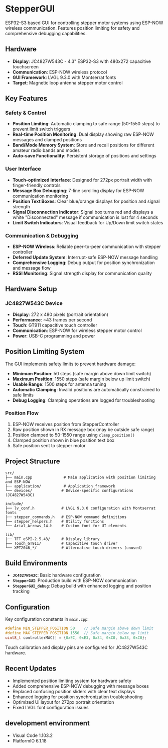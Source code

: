 # StepperGUI

ESP32-S3 based GUI for controlling stepper motor systems using ESP-NOW wireless communication. Features position limiting for safety and comprehensive debugging capabilities.

## Hardware

- **Display**: JC4827W543C - 4.3" ESP32-S3 with 480x272 capacitive touchscreen
- **Communication**: ESP-NOW wireless protocol
- **GUI Framework**: LVGL 9.3.0 with Montserrat fonts
- **Target**: Magnetic loop antenna stepper motor control

## Key Features

### Safety & Control
- **Position Limiting**: Automatic clamping to safe range (50-1550 steps) to prevent limit switch triggers
- **Real-time Position Monitoring**: Dual display showing raw ESP-NOW messages and clamped positions
- **Band/Mode Memory System**: Store and recall positions for different amateur radio bands and modes
- **Auto-save Functionality**: Persistent storage of positions and settings

### User Interface
- **Touch-optimized Interface**: Designed for 272px portrait width with finger-friendly controls
- **Message Box Debugging**: 7-line scrolling display for ESP-NOW communication monitoring
- **Position Text Boxes**: Clear blue/orange displays for position and signal strength
- **Signal Disconnection Indicator**: Signal box turns red and displays a white "Disconnected" message if communication is lost for 4 seconds
- **Limit Switch Indicators**: Visual feedback for Up/Down limit switch states

### Communication & Debugging
- **ESP-NOW Wireless**: Reliable peer-to-peer communication with stepper controller
- **Deferred Update System**: Interrupt-safe ESP-NOW message handling
- **Comprehensive Logging**: Debug output for position synchronization and message flow
- **RSSI Monitoring**: Signal strength display for communication quality

## Hardware Setup

### JC4827W543C Device
- **Display**: 272 x 480 pixels (portrait orientation)
- **Performance**: ~43 frames per second
- **Touch**: GT911 capacitive touch controller
- **Communication**: ESP-NOW for wireless stepper motor control
- **Power**: USB-C programming and power

## Position Limiting System

The GUI implements safety limits to prevent hardware damage:

- **Minimum Position**: 50 steps (safe margin above down limit switch)
- **Maximum Position**: 1550 steps (safe margin below up limit switch)  
- **Usable Range**: 1500 steps for antenna tuning
- **Automatic Clamping**: Invalid positions are automatically constrained to safe limits
- **Debug Logging**: Clamping operations are logged for troubleshooting

### Position Flow
1. ESP-NOW receives position from StepperController
2. Raw position shown in RX message box (may be outside safe range)
3. Position clamped to 50-1550 range using `clamp_position()`
4. Clamped position shown in blue position text box
5. Safe position sent to stepper motor

## Project Structure

```
src/
├── main.cpp              # Main application with position limiting and ESP-NOW
├── application/          # Application framework
└── devices/             # Device-specific configurations (JC4827W543C)

include/
├── lv_conf.h            # LVGL 9.3.0 configuration with Montserrat fonts
├── stepper_commands.h   # ESP-NOW command definitions
├── stepper_helpers.h    # Utility functions
└── Arial_Arrows_14.h    # Custom font for UI elements

lib/
├── TFT_eSPI-2.5.43/     # Display library
├── Touch_GT911/         # Capacitive touch driver
└── XPT2046_*/           # Alternative touch drivers (unused)
```

## Build Environments

- **`JC4827W543C`**: Basic hardware configuration
- **`StepperGUI`**: Production build with ESP-NOW communication
- **`StepperGUI_debug`**: Debug build with enhanced logging and position tracking

## Configuration

Key configuration constants in `main.cpp`:
```cpp
#define MIN_STEPPER_POSITION 50    // Safe margin above down limit
#define MAX_STEPPER_POSITION 1550  // Safe margin below up limit
uint8_t controllerMAC[] = {0xEC, 0xE3, 0x34, 0xC0, 0x33, 0xC0};
```

Touch calibration and display pins are configured for JC4827W543C hardware.

## Recent Updates

- Implemented position limiting system for hardware safety
- Added comprehensive ESP-NOW debugging with message boxes
- Replaced confusing position sliders with clear text displays
- Enhanced logging for position synchronization troubleshooting
- Optimized UI layout for 272px portrait orientation
- Fixed LVGL font configuration issues

## development environment
* Visual Code 1.103.2
* PlatformIO 6.1.18

